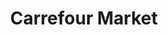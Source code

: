 ---
title: "Carrefour Market"
url: /madrid/carrefour-market-calle-del-principe-de-vergara/
shop: supermercado
---